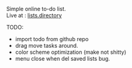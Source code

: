 
Simple online to-do list.       
Live at : [lists.directory](https://lists.directory)

TODO:
* import todo from github repo
* drag move tasks around.
* color scheme optimization (make not shitty)
* menu close when del saved lists bug.

